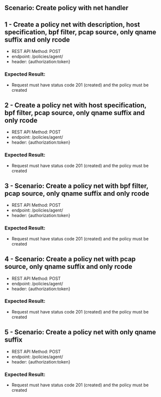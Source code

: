 ## Scenario: Create policy with net handler 

## 1 - Create a policy net with description, host specification, bpf filter, pcap source, only qname suffix and only rcode

- REST API Method: POST
- endpoint: /policies/agent/
- header: {authorization:token}


### Expected Result:
- Request must have status code 201 (created) and the policy must be created


## 2 - Create a policy net with host specification, bpf filter, pcap source, only qname suffix and only rcode

- REST API Method: POST
- endpoint: /policies/agent/
- header: {authorization:token}


### Expected Result:
- Request must have status code 201 (created) and the policy must be created


## 3 - Scenario: Create a policy net with bpf filter, pcap source, only qname suffix and only rcode

- REST API Method: POST
- endpoint: /policies/agent/
- header: {authorization:token}


### Expected Result:
- Request must have status code 201 (created) and the policy must be created

## 4 - Scenario: Create a policy net with pcap source, only qname suffix and only rcode

- REST API Method: POST
- endpoint: /policies/agent/
- header: {authorization:token}


### Expected Result:
- Request must have status code 201 (created) and the policy must be created


## 5 - Scenario: Create a policy net with only qname suffix

- REST API Method: POST
- endpoint: /policies/agent/
- header: {authorization:token}


### Expected Result:
- Request must have status code 201 (created) and the policy must be created